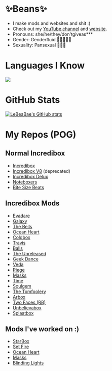 # ✨Beans✨
* I make mods and websites and shit :)
* Check out my [YouTube channel](https://www.youtube.com/channel/UCj5_G1wzplci3Nxs3Bdan4A) and [website](https://sites.google.com/view/lebeabaes-bunk/).
* Pronouns:   she/he/they/don'tgiveas***
* Gender:     Genderfluid 🩷🤍💜🖤💙
* Sexuality:  Pansexual   🩷💛💙

# Languages I Know
<img src="https://skillicons.dev/icons?i=c,cpp,html,js,css,py,github,vscode,php,photoshop,svg,stackoverflow,&perline=6&theme=dark"/>

# GitHub Stats
[![LeBeaBae's GitHub stats](https://github-readme-stats.vercel.app/api?username=LeBeaBae&theme=radical)](https://github.com/anuraghazra/github-readme-stats)

# My Repos (POG)
## Normal Incredibox
* [Incredibox](https://github.com/LeBeaBae/Incredibox)
* [Incredibox V8](https://github.com/LeBeaBae/Incredibox-V8) (deprecated)
* [Incredibox Delux](https://github.com/LeBeaBae/Incredibox-Delux)
* [Noteboxers](https://github.com/LeBeaBae/Noteboxers)
* [Bite Size Beats](https://github.com/LeBeaBae/Bite-Size-Beats)

## Incredibox Mods
* [Evadare](https://github.com/LeBeaBae/Evadare)
* [Galaxy](https://github.com/LeBeaBae/Galaxy)
* [The Bells](https://github.com/LeBeaBae/The-Bells)
* [Ocean Heart](https://github.com/LeBeaBae/Ocean-Heart)
* [Coldbox](https://github.com/LeBeaBae/Coldbox)
* [Travis](https://github.com/LeBeaBae/Travis)
* [Balls](https://github.com/LeBeaBae/Balls)
* [The Unreleased](https://github.com/LeBeaBae/The-Unreleased)
* [Geek Dance](https://github.com/LeBeaBae/Geek-Dance)
* [Veda](https://github.com/LeBeaBae/Veda)
* [Piege](https://github.com/LeBeaBae/Piege)
* [Masks](https://github.com/LeBeaBae/Masks)
* [Time](https://github.com/LeBeaBae/Time)
* [Soulgem](https://github.com/LeBeaBae/Soulgem)
* [The Tomfoolery](https://github.com/LeBeaBae/The-Tomfoolery)
* [Arbox](https://github.com/LeBeaBae/Arbox)
* [Two Faces (RB)](https://github.com/LeBeaBae/Two-Faces)
* [Unbelievabox](https://github.com/LeBeaBae/Unbelievabox)
* [Splaatbox](https://github.com/LeBeaBae/Splaatbox)

## Mods I've worked on :)
* [StarBox](https://github.com/LeBeaBae/StarBox)
* [Set Fire](https://github.com/LeBeaBae/Set-Fire)
* [Ocean Heart](https://github.com/LeBeaBae/Ocean-Heart)
* [Masks](https://github.com/LeBeaBae/Masks)
* [Blinding Lights](https://github.com/LeBeaBae/Blinding-Lights)
